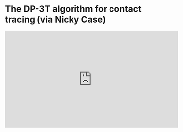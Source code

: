 # The DP-3T algorithm for contact tracing (via Nicky Case)

<iframe width="560" height="315" src="https://www.youtube.com/embed/D__UaR5MQao" frameborder="0" allow="accelerometer; autoplay; clipboard-write; encrypted-media; gyroscope; picture-in-picture" allowfullscreen></iframe>
